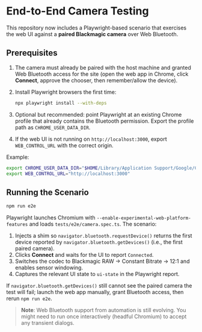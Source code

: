 # End-to-End Camera Testing

This repository now includes a Playwright-based scenario that exercises the web UI against a **paired Blackmagic camera** over Web Bluetooth.

## Prerequisites

1. The camera must already be paired with the host machine and granted Web Bluetooth access for the site (open the web app in Chrome, click **Connect**, approve the chooser, then remember/allow the device).
2. Install Playwright browsers the first time:

   ```bash
   npx playwright install --with-deps
   ```

3. Optional but recommended: point Playwright at an existing Chrome profile that already contains the Bluetooth permission. Export the profile path as `CHROME_USER_DATA_DIR`.

4. If the web UI is not running on `http://localhost:3000`, export `WEB_CONTROL_URL` with the correct origin.

Example:

```bash
export CHROME_USER_DATA_DIR="$HOME/Library/Application Support/Google/Chrome/Profile 2"
export WEB_CONTROL_URL="http://localhost:3000"
```

## Running the Scenario

```bash
npm run e2e
```

Playwright launches Chromium with `--enable-experimental-web-platform-features` and loads
`tests/e2e/camera.spec.ts`. The scenario:

1. Injects a shim so `navigator.bluetooth.requestDevice()` returns the first device reported by `navigator.bluetooth.getDevices()` (i.e., the first paired camera).
2. Clicks **Connect** and waits for the UI to report `Connected`.
3. Switches the codec to Blackmagic RAW → Constant Bitrate → 12:1 and enables sensor windowing.
4. Captures the relevant UI state to `ui-state` in the Playwright report.

If `navigator.bluetooth.getDevices()` still cannot see the paired camera the test will fail;
launch the web app manually, grant Bluetooth access, then rerun `npm run e2e`.

> **Note**: Web Bluetooth support from automation is still evolving. You might need to run once interactively (headful Chromium) to accept any transient dialogs.
